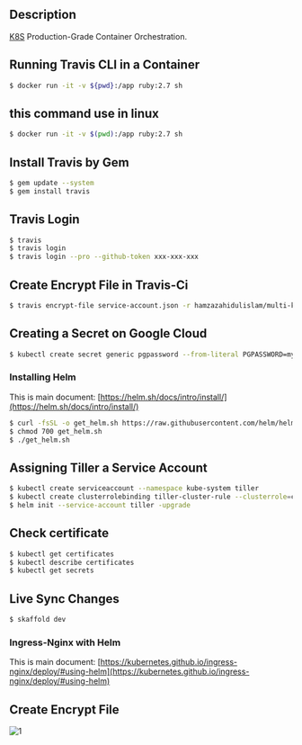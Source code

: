 ## Description

[K8S](https://kubernetes.io/) Production-Grade Container Orchestration.

## Running Travis CLI in a Container

```bash
$ docker run -it -v ${pwd}:/app ruby:2.7 sh
```

## this command use in linux

```bash
$ docker run -it -v $(pwd):/app ruby:2.7 sh
```

## Install Travis by Gem

```bash
$ gem update --system
$ gem install travis
```

## Travis Login

```bash
$ travis
$ travis login
$ travis login --pro --github-token xxx-xxx-xxx
```

## Create Encrypt File in Travis-Ci

```bash
$ travis encrypt-file service-account.json -r hamzazahidulislam/multi-k8s-pod
```
## Creating a Secret on Google Cloud

```bash
$ kubectl create secret generic pgpassword --from-literal PGPASSWORD=mypgpassword123
```

### Installing Helm

This is main document: [https://helm.sh/docs/intro/install/](https://helm.sh/docs/intro/install/)

```bash
$ curl -fsSL -o get_helm.sh https://raw.githubusercontent.com/helm/helm/master/scripts/get-helm-3
$ chmod 700 get_helm.sh
$ ./get_helm.sh
```

## Assigning Tiller a Service Account

```bash
$ kubectl create serviceaccount --namespace kube-system tiller
$ kubectl create clusterrolebinding tiller-cluster-rule --clusterrole=cluster-admin --serviceaccount=kube-system:tiller
$ helm init --service-account tiller -upgrade
```

## Check certificate

```bash
$ kubectl get certificates
$ kubectl describe certificates
$ kubectl get secrets
```
## Live Sync Changes

```bash
$ skaffold dev
```

### Ingress-Nginx with Helm

This is main document: [https://kubernetes.github.io/ingress-nginx/deploy/#using-helm](https://kubernetes.github.io/ingress-nginx/deploy/#using-helm)

## Create Encrypt File
![1](https://user-images.githubusercontent.com/56122568/114265945-44340400-99fc-11eb-9378-b0502385a764.png)


